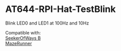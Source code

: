 # AT644-RPI-Hat-TestBlink
Blink LED0 and LED1 at 100Hz and 10Hz

Compatible with:\
[SeekerOfWays B](https://fatherofmachines.blogspot.com/p/seeker-of-ways-b.html)\
[MazeRunner](https://fatherofmachines.blogspot.com/p/maze-runner.html)
